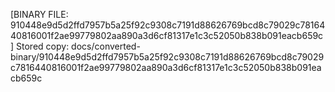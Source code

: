 [BINARY FILE: 910448e9d5d2ffd7957b5a25f92c9308c7191d88626769bcd8c79029c7816440816001f2ae99779802aa890a3d6cf81317e1c3c52050b838b091eacb659c]
Stored copy: docs/converted-binary/910448e9d5d2ffd7957b5a25f92c9308c7191d88626769bcd8c79029c7816440816001f2ae99779802aa890a3d6cf81317e1c3c52050b838b091eacb659c
